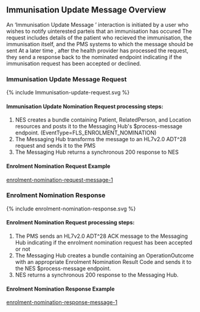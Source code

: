 
## Immunisation Update Message Overview

An ‘Immunisation Update Message ’ interaction is initiated by a user who wishes to notify uinterested parteis that an immunisation has occured
The request includes details of the patient who recieved the immunisation, the immunisation itself,  and the PMS  systems to which the message should be sent
At a later time , after the health provider has processed the request, they send a response back to the nominated endpoint indicating if the immunisation request has been accepted or declined.

### Immunisation Update Message Request



<div>
{% include Immunisation-update-request.svg %}
</div>



####  Immunisation Update Nomination Request processing steps:

1. NES  creates a bundle containing Patient, RelatedPerson, and Location resources and posts it to the  Messaging Hub's $process-message endpoint. (EventType=FLS_ENROLMENT_NOMINATION)
2. The Messaging Hub transforms the message to an HL7v2.0  ADT^28 request and sends it to the PMS
3. The Messaging Hub returns a synchronous 200 response to NES

####  Enrolment Nomination Request Example
[enrolment-nomination-request-message-1](Bundle-12345.json.html)

### Enrolment Nomination Response


<div>
{% include enrolment-nomination-response.svg %}
</div>


####  Enrolment Nomination Request processing steps:
1. The PMS sends an HL7v2.0  ADT^28 ACK message to the Messaging Hub indicating if the enrolment nomination request has been accepted or not
2. The Messaging Hub creates a bundle containing an OperationOutcome with an appropriate Enrolment Nomination Result Code and sends it to the NES $process-message endpoint.
3. NES returns a synchronous 200 response to the Messaging Hub.

####  Enrolment Nomination Response Example
[enrolment-nomination-response-message-1](Bundle-34567.json.html)